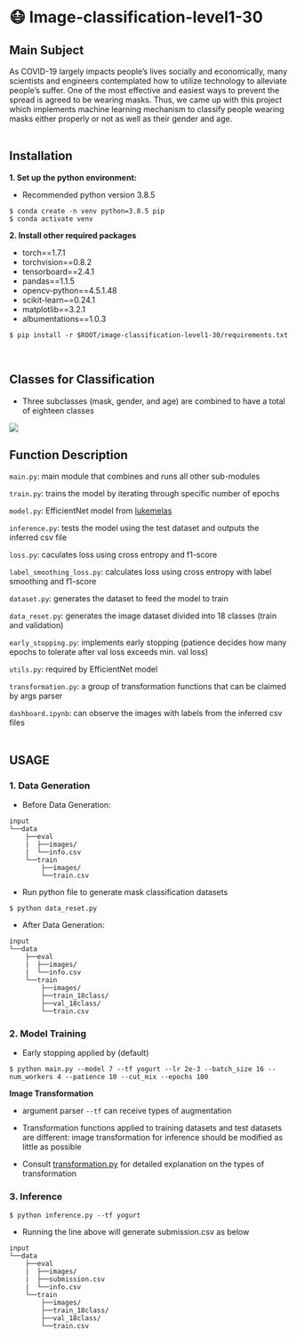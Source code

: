 # :mask: Image-classification-level1-30

## Main Subject
As COVID-19 largely impacts people’s lives socially and economically, many scientists and engineers contemplated how to utilize technology to alleviate people’s suffer. One of the most effective and easiest ways to prevent the spread is agreed to be wearing masks. Thus, we came up with this project which implements machine learning mechanism to classify people wearing masks either properly or not as well as their gender and age.
<br/><br/>

## Installation
**1. Set up the python environment:**
- Recommended python version 3.8.5
```
$ conda create -n venv python=3.8.5 pip
$ conda activate venv
```
**2. Install other required packages**
  - torch==1.7.1
  - torchvision==0.8.2
  - tensorboard==2.4.1
  - pandas==1.1.5
  - opencv-python==4.5.1.48
  - scikit-learn~=0.24.1
  - matplotlib==3.2.1
  - albumentations==1.0.3

```
$ pip install -r $ROOT/image-classification-level1-30/requirements.txt
```
<br/>

## Classes for Classification
- Three subclasses (mask, gender, and age) are combined to have a total of eighteen classes
<img src=https://i.imgur.com/efDFm0m.png>
<br/>

## Function Description
`main.py`: main module that combines and runs all other sub-modules

`train.py`: trains the model by iterating through specific number of epochs

`model.py`: EfficientNet model from [lukemelas](https://github.com/lukemelas/EfficientNet-PyTorch)

`inference.py`: tests the model using the test dataset and outputs the inferred csv file

`loss.py`: caculates loss using cross entropy and f1-score

`label_smoothing_loss.py`: calculates loss using cross entropy with label smoothing and f1-score

`dataset.py`: generates the dataset to feed the model to train

`data_reset.py`: generates the image dataset divided into 18 classes (train and validation)

`early_stopping.py`: implements early stopping (patience decides how many epochs to tolerate after val loss exceeds min. val loss)

`utils.py`: required by EfficientNet model

`transformation.py`: a group of transformation functions that can be claimed by args parser

`dashboard.ipynb`: can observe the images with labels from the inferred csv files
<br/><br/>

## USAGE
### 1. Data Generation

- Before Data Generation:
```
input
└──data
    ├──eval
    |  ├──images/
    |  └──info.csv
    └──train
        ├──images/
        └──train.csv
```

- Run python file to generate mask classification datasets
```
$ python data_reset.py
```

- After Data Generation:
```
input
└──data
    ├──eval
    |  ├──images/
    |  └──info.csv
    └──train
        ├──images/
        ├──train_18class/
        ├──val_18class/
        └──train.csv
```

### 2. Model Training

- Early stopping applied by (default) 

```
$ python main.py --model 7 --tf yogurt --lr 2e-3 --batch_size 16 --num_workers 4 --patience 10 --cut_mix --epochs 100
```

**Image Transformation**<br>
- argument parser `--tf` can receive types of augmentation
- Transformation functions applied to training datasets and test datasets are different: image transformation for inference should be modified as little as possible

- Consult [transformation.py](https://github.com/boostcampaitech2/image-classification-level1-30/blob/main/transformation.py) for detailed explanation on the types of transformation

### 3. Inference
```
$ python inference.py --tf yogurt
```
- Running the line above will generate submission.csv as below

```
input
└──data
    ├──eval
    |  ├──images/
    |  ├──submission.csv
    |  └──info.csv
    └──train
        ├──images/
        ├──train_18class/
        ├──val_18class/
        └──train.csv
```


